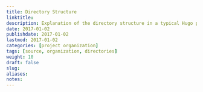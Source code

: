 ```yaml
---
title: Directory Structure
linktitle:
description: Explanation of the directory structure in a typical Hugo project and how Hugo traverses the file system therein.
date: 2017-01-02
publishdate: 2017-01-02
lastmod: 2017-01-02
categories: [project organization]
tags: [source, organization, directories]
weight: 10
draft: false
slug:
aliases:
notes:
---
```

